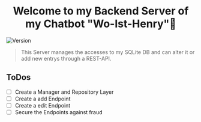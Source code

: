 <h1 align="center">Welcome to my Backend Server of my Chatbot "Wo-Ist-Henry"👋</h1>
<p>
  <img alt="Version" src="https://img.shields.io/badge/version-1.0.1-blue.svg?cacheSeconds=2592000" />
</p>

>This Server manages the accesses to my SQLite DB and can alter it or add new entrys through a REST-API.

## ToDos
- [ ] Create a Manager and Repository Layer
- [ ] Create a add Endpoint
- [ ] Create a edit Endpoint
- [ ] Secure the Endpoints against fraud
